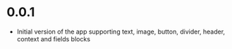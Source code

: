 # 0.0.1

- Initial version of the app supporting text, image, button, divider, header, context and fields blocks
